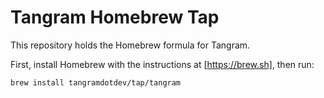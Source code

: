# Tangram Homebrew Tap

This repository holds the Homebrew formula for Tangram. 

First, install Homebrew with the instructions at [https://brew.sh], then run:

`brew install tangramdotdev/tap/tangram`
